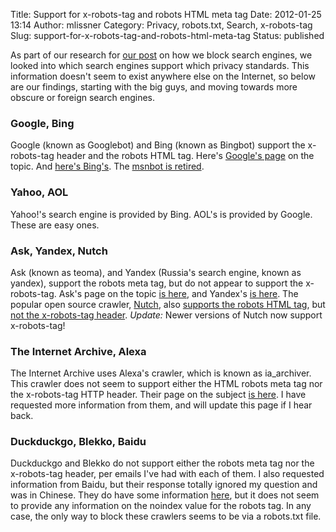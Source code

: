 Title: Support for x-robots-tag and robots HTML meta tag
Date: 2012-01-25 13:14
Author: mlissner
Category: Privacy, robots.txt, Search, x-robots-tag
Slug: support-for-x-robots-tag-and-robots-html-meta-tag
Status: published

As part of our research for [our
post](/blog/respecting-privacy-while-providing-hundreds-of-thousands-of-public-documents)
on how we block search engines, we looked into which search engines
support which privacy standards. This information doesn't seem to exist
anywhere else on the Internet, so below are our findings, starting with
the big guys, and moving towards more obscure or foreign search engines.

### Google, Bing

Google (known as Googlebot) and Bing (known as Bingbot) support the
x-robots-tag header and the robots HTML tag. Here's [Google's
page](http://support.google.com/webmasters/bin/answer.py?hl=en&answer=79812)
on the topic. And [here's
Bing's](http://www.bing.com/community/site_blogs/b/webmaster/archive/2009/08/21/prevent-a-bot-from-getting-lost-in-space-sem-101.aspx).
The [msnbot is
retired](http://www.bing.com/community/site_blogs/b/webmaster/archive/2009/11/04/msnbot-1-1-is-retired.aspx).

### Yahoo, AOL

Yahoo!'s search engine is provided by Bing. AOL's is provided by Google.
These are easy ones.

### Ask, Yandex, Nutch

Ask (known as teoma), and Yandex (Russia's search engine, known as
yandex), support the robots meta tag, but do not appear to support the
x-robots-tag. Ask's page on the topic [is
here](http://www.ask.com/staticcontent/about/helpcenter/about_helpcenter_webmaster#5),
and Yandex's [is here](http://help.yandex.com/webmaster/?id=1113833).
The popular open source crawler, [Nutch](http://nutch.apache.org/), also
[supports the robots HTML
tag](http://nutch.sourceforge.net/docs/en/bot.html), but [not the
x-robots-tag
header](http://lucene.472066.n3.nabble.com/Support-for-x-robots-tag-td3678606.html).
*Update:* Newer versions of Nutch now support x-robots-tag!

### The Internet Archive, Alexa

The Internet Archive uses Alexa's crawler, which is known as
ia\_archiver. This crawler does not seem to support either the HTML
robots meta tag nor the x-robots-tag HTTP header. Their page on the
subject [is here](http://www.alexa.com/help/webmasters). I have
requested more information from them, and will update this page if I
hear back.

### Duckduckgo, Blekko, Baidu

Duckduckgo and Blekko do not support either the robots meta tag nor the
x-robots-tag header, per emails I've had with each of them. I also
requested information from Baidu, but their response totally ignored my
question and was in Chinese. They do have some information
[here](http://wenku.baidu.com/view/ec4457d4b14e852458fb5793.html), but
it does not seem to provide any information on the noindex value for the
robots tag. In any case, the only way to block these crawlers seems to
be via a robots.txt file.

